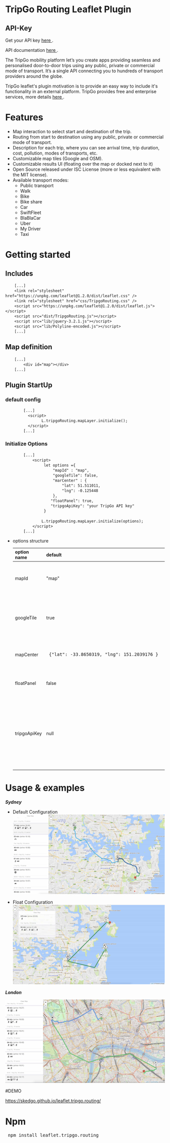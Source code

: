 # TripGo Routing Leaflet Plugin

## API-Key
 Get your API key [here ](https://skedgo.com/en/tripgo-api/).
 
 API documentation [here ](https://developer.tripgo.com/).

The TripGo mobility platform let’s you create apps providing seamless and personalised door-to-door trips using any public, private or commercial mode of transport. 
It’s a single API connecting you to hundreds of transport providers around the globe.

TripGo leaflet's plugin motivation is to provide an easy way to include it's functionality in an external platform. TripGo provides free and enterprise services, more details [here ](https://skedgo.com/en/tripgo-api/pricing/).   

# Features

* Map interaction to select start and destination of the trip.
* Routing from start to destination using any public, private or commercial mode of transport. 
* Description for each trip, where you can see arrival time, trip duration, cost, pollution,
 modes of transports, etc.
* Customizable map tiles (Google and OSM).
* Customizable results UI (floating over the map or docked next to it)
* Open Source released under ISC License (more or less equivalent with the MIT license).
* Available transport modes:
    - Public transport
    - Walk
    - Bike
    - Bike share
    - Car
    - SwiftFleet
    - BlaBlaCar
    - Uber
    - My Driver
    - Taxi
   
# Getting started
 ## Includes
 
        [...]
        <link rel="stylesheet" href="https://unpkg.com/leaflet@1.2.0/dist/leaflet.css" />
        <link rel="stylesheet" href="css/TripgoRouting.css" />
        <script src="https://unpkg.com/leaflet@1.2.0/dist/leaflet.js"></script>
        <script src="dist/TripgoRouting.js"></script>
        <script src="lib/jquery-3.2.1.js"></script>
        <script src="lib/Polyline-encoded.js"></script>
        [...]
    
 ## Map definition 
    
        [...]
            <div id="map"></div>
        [...]
    
 ## Plugin StartUp 
    
   ### default config

            [...]
              <script>
                    L.tripgoRouting.mapLayer.initialize();           
              </script>
            [...]
    
   ### Initialize Options
     
            [...]
                <script>                  
                     let options ={
                         "mapId" : "map",
                         "googleTile": false,
                         "marCenter" : {
                             "lat": 51.511011,
                             "lng": -0.125448
                         },
                        "floatPanel": true,
                        "tripgoApiKey": "your TripGo API key"
                     }
                     
                    L.tripgoRouting.mapLayer.initialize(options);
                </script> 
            [...]



   - options structure

        |option name  |default|comment|
        |----------- |-------  |------------|
        |mapId   |  "map" | Reference to the ***map box id*** defined in html code on map definition |
        |googleTile | true | If true the map will adopt Google Tile, if false the map will adopt OSM tile|
        |mapCenter | <pre> {"lat": -33.8650319, "lng": 151.2039176 } </pre> |Map point location. By default in Sydney, Australia.|
        |floatPanel | false |Change results panel style to float over the map|
        |tripgoApiKey| null|Key provided by ***TripGo API***. If tripgoApiKey field is absent, ***TripGo*** backend responds getting a global api key. | 
    

# Usage & examples

***Sydney***

- Default Configuration
![TripGoRouting](tripgoRouting.jpg)

- Float Configuration
![TripGoRouting](tripgoRoutingFloatPanel.jpg)

***London***

![TripGoRouting](tripgoRouting2.jpg)
 
   
#DEMO

 https://skedgo.github.io/leaflet.tripgo.routing/    
   
# Npm

 <pre> npm install leaflet.tripgo.routing </pre>

